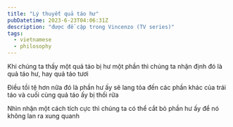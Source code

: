 ```yaml
---
title: "Lý thuyết quả táo hư"
pubDatetime: 2023-6-23T04:06:31Z
description: "được đề cập trong Vincenzo (TV series)"
tags:
  - vietnamese
  - philosophy
---
```


Khi chúng ta thấy một quả táo bị hư một phần thì chúng ta nhận định đó là quả táo hư, hay quả táo tươi

Điều tồi tệ hơn nữa đó là phần hư ấy sẽ lang tỏa đến các phần khác của trái táo và cuối cùng quả táo ấy bị thối rữa

Nhìn nhận một cách tích cực thì chúng ta có thể cắt bỏ phần hư ấy để nó không lan ra xung quanh

